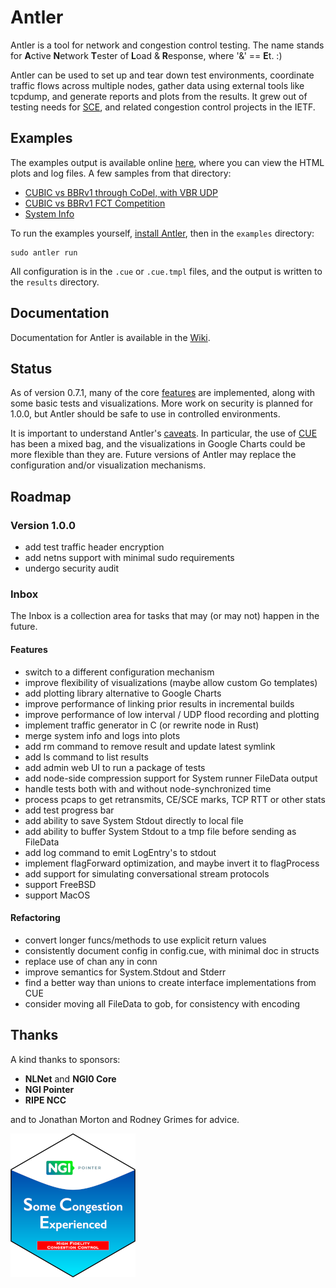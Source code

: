 # Antler

Antler is a tool for network and congestion control testing. The name stands for
**A**ctive **N**etwork **T**ester of **L**oad & **R**esponse, where '&' ==
**E**t. :)

Antler can be used to set up and tear down test environments, coordinate traffic
flows across multiple nodes, gather data using external tools like tcpdump, and
generate reports and plots from the results.  It grew out of testing needs for
[SCE](https://datatracker.ietf.org/doc/draft-morton-tsvwg-sce/), and related
congestion control projects in the IETF.

## Examples

The examples output is available online 
[here](https://www.heistp.net/antler/examples/latest), where you can view the
HTML plots and log files. A few samples from that directory:

* [CUBIC vs BBRv1 through CoDel, with VBR UDP](https://www.heistp.net/antler/examples/latest/vbrudp_timeseries.html)
* [CUBIC vs BBRv1 FCT Competition](https://www.heistp.net/antler/examples/latest/fct_fct.html)
* [System Info](https://www.heistp.net/antler/examples/latest/iperf3_sysinfo_antler.html)

To run the examples yourself, [install Antler](https://github.com/heistp/antler/wiki/Getting-Started#installation), then in the `examples` directory:
```
sudo antler run
```

All configuration is in the `.cue` or `.cue.tmpl` files, and the output is
written to the `results` directory.

## Documentation

Documentation for Antler is available in the
[Wiki](https://github.com/heistp/antler/wiki).

## Status

As of version 0.7.1, many of the core
[features](https://github.com/heistp/antler/wiki/#features) are implemented,
along with some basic tests and visualizations.  More work on security is
planned for 1.0.0, but Antler should be safe to use in controlled environments.

It is important to understand Antler's
[caveats](https://github.com/heistp/antler/wiki/#caveats).  In particular, the
use of [CUE](https://cuelang.org/) has been a mixed bag, and the visualizations
in Google Charts could be more flexible than they are.  Future versions of
Antler may replace the configuration and/or visualization mechanisms.

## Roadmap

### Version 1.0.0

- add test traffic header encryption
- add netns support with minimal sudo requirements
- undergo security audit

### Inbox

The Inbox is a collection area for tasks that may (or may not) happen in the
future.

#### Features

- switch to a different configuration mechanism
- improve flexibility of visualizations (maybe allow custom Go templates)
- add plotting library alternative to Google Charts
- improve performance of linking prior results in incremental builds
- improve performance of low interval / UDP flood recording and plotting
- implement traffic generator in C (or rewrite node in Rust)
- merge system info and logs into plots
- add rm command to remove result and update latest symlink
- add ls command to list results
- add admin web UI to run a package of tests
- add node-side compression support for System runner FileData output
- handle tests both with and without node-synchronized time
- process pcaps to get retransmits, CE/SCE marks, TCP RTT or other stats
- add test progress bar
- add ability to save System Stdout directly to local file
- add ability to buffer System Stdout to a tmp file before sending as FileData
- add log command to emit LogEntry's to stdout
- implement flagForward optimization, and maybe invert it to flagProcess
- add support for simulating conversational stream protocols
- support FreeBSD
- support MacOS

#### Refactoring

- convert longer funcs/methods to use explicit return values
- consistently document config in config.cue, with minimal doc in structs
- replace use of chan any in conn
- improve semantics for System.Stdout and Stderr
- find a better way than unions to create interface implementations from CUE
- consider moving all FileData to gob, for consistency with encoding

## Thanks

A kind thanks to sponsors:

* **NLNet** and **NGI0 Core**
* **NGI Pointer**
* **RIPE NCC**

and to Jonathan Morton and Rodney Grimes for advice.

![NGI SCE Sticker](/doc/img/ngi-sce-sticker-200x230.png "NGI SCE Sticker")
